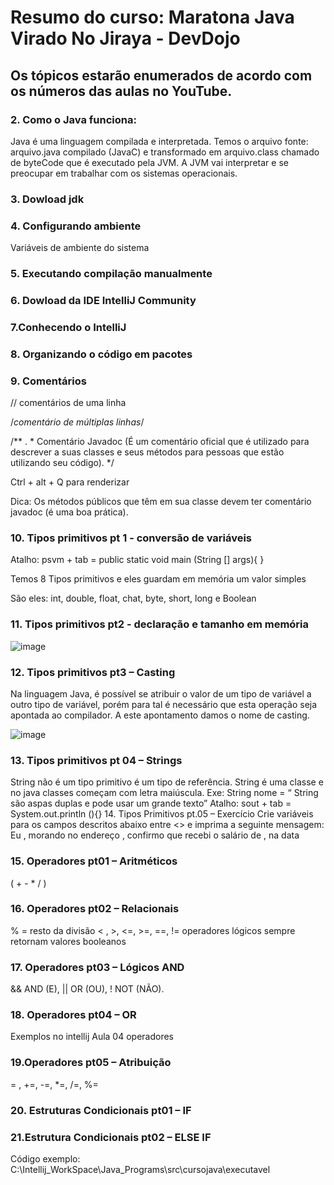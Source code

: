 # Resumo do curso: Maratona Java Virado No Jiraya - DevDojo

## Os tópicos estarão enumerados de acordo com os números das aulas no YouTube.

### 2. Como o Java funciona: 
Java é uma linguagem compilada e interpretada.
Temos o arquivo fonte:  arquivo.java compilado (JavaC) e transformado em arquivo.class chamado de byteCode que é executado pela JVM. A JVM vai interpretar e se preocupar em trabalhar com os sistemas operacionais.

### 3. Dowload jdk
### 4. Configurando ambiente 
Variáveis de ambiente do sistema

### 5. Executando compilação manualmente
### 6. Dowload da IDE IntelliJ Community
### 7.Conhecendo o IntelliJ
### 8. Organizando o código em pacotes
### 9. Comentários 
// comentários de uma linha

 /*comentário de múltiplas linhas*/
 
/**
. * Comentário Javadoc (É um comentário oficial que é utilizado para descrever a suas classes e seus métodos para pessoas que estão utilizando seu código).
*/

Ctrl + alt + Q para renderizar 

Dica: Os métodos públicos que têm em sua classe devem ter comentário javadoc (é uma boa prática).
### 10. Tipos primitivos pt 1 - conversão de variáveis 
Atalho: psvm + tab = public static void main (String [] args){
}

Temos 8 Tipos primitivos e eles guardam em memória um valor simples 

São eles: int, double, float, chat, byte, short, long e Boolean

### 11. Tipos primitivos pt2 - declaração e tamanho em memória

 ![image](https://github.com/JanielleOliveira/maratona-java-Canal-DevDojo/assets/75194045/ecb12312-4c33-431e-b34e-117929a7d19d)


### 12. Tipos primitivos pt3 – Casting
Na linguagem Java, é possível se atribuir o valor de um tipo de variável a outro tipo de variável, porém para tal é necessário que esta operação seja apontada ao compilador. 
A este apontamento damos o nome de casting.

 ![image](https://github.com/JanielleOliveira/maratona-java-Canal-DevDojo/assets/75194045/50d14b23-e304-4808-9246-e99c3e26426b)

### 13. Tipos primitivos pt 04 – Strings 
String não é um tipo primitivo é um tipo de referência.
String é uma classe e no java classes começam com letra maiúscula.
Exe: String nome = “ String são aspas duplas e pode usar um grande texto”
Atalho: sout + tab = System.out.println (){}
14. Tipos Primitivos pt.05 – Exercício
 Crie variáveis para os campos descritos abaixo entre <> e imprima a seguinte mensagem:
 Eu <nome>, morando no endereço <endereco>, confirmo que recebi o salário de <salario>, na data <data>

### 15. Operadores pt01 – Aritméticos

( +  -  * / )

### 16. Operadores pt02 – Relacionais

% = resto da divisão
 < , >, <=, >=, ==, != operadores lógicos sempre retornam valores booleanos

### 17. Operadores pt03 – Lógicos AND
 && AND (E), || OR (OU), !  NOT (NÃO).

### 18. Operadores pt04 – OR

Exemplos no intellij Aula 04 operadores

### 19.Operadores pt05 – Atribuição
= , +=, -=, *=, /=,  %=

### 20. Estruturas Condicionais pt01 – IF
### 21.Estrutura Condicionais pt02 – ELSE IF
Código exemplo: C:\Intellij_WorkSpace\Java_Programs\src\cursojava\executavel




